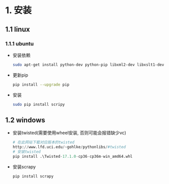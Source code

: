 # 1. 安装

## 1.1 linux

### 1.1.1 ubuntu

* 安装依赖

  ```bash
  sudo apt-get install python-dev python-pip libxml2-dev libxslt1-dev zlib1g-dev libffi-dev libssl-dev
  ```

* 更新pip

  ```bash
  pip install --upgrade pip
  ```

* 安装

  ```bash
  sudo pip install scripy
  ```

## 1.2 windows

* 安装twisted(需要使用wheel安装, 否则可能会报错缺少vc)

  ```python
  # 在此网站下载对应版本的twisted
  http://www.lfd.uci.edu/~gohlke/pythonlibs/#twisted
  # 安装twisted
  pip install .\Twisted-17.1.0-cp36-cp36m-win_amd64.whl
  ```

* 安装scrapy

  ```python
  pip install scrapy
  ```

  

